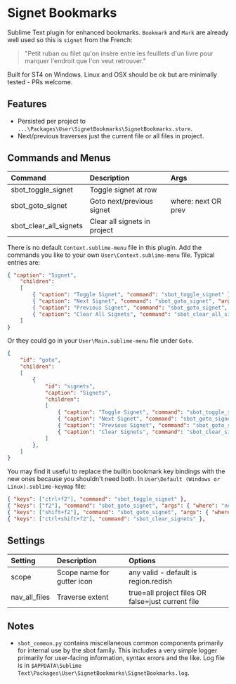 # Signet Bookmarks

Sublime Text plugin for enhanced bookmarks. `Bookmark` and `Mark` are already well used so
this is `signet` from the French:
> "Petit ruban ou filet qu'on insère entre les feuillets d'un livre pour marquer l'endroit que l'on veut retrouver."

Built for ST4 on Windows. Linux and OSX should be ok but are minimally tested - PRs welcome.


## Features

- Persisted per project to `...\Packages\User\SignetBookmarks\SignetBookmarks.store`.
- Next/previous traverses just the current file or all files in project.


## Commands and Menus

| Command                    | Description                   | Args                 |
| :--------                  | :-------                      | :--------            |
| sbot_toggle_signet         | Toggle signet at row          |                      |
| sbot_goto_signet           | Goto next/previous signet     | where: next OR prev  |
| sbot_clear_all_signets     | Clear all signets in project  |                      |


There is no default `Context.sublime-menu` file in this plugin.
Add the commands you like to your own `User\Context.sublime-menu` file. Typical entries are:
``` json
{ "caption": "Signet",
    "children":
    [
        { "caption": "Toggle Signet", "command": "sbot_toggle_signet" },
        { "caption": "Next Signet", "command": "sbot_goto_signet", "args": { "where": "next" } },
        { "caption": "Previous Signet", "command": "sbot_goto_signet", "args": { "where": "prev" } },
        { "caption": "Clear All Signets", "command": "sbot_clear_all_signets" }
    ]
}
```

Or they could go in your `User\Main.sublime-menu` file under `Goto`.

``` json
{
    "id": "goto",
    "children":
    [
        {
            "id": "signets",
            "caption": "Signets",
            "children":
            [
                { "caption": "Toggle Signet", "command": "sbot_toggle_signet" },
                { "caption": "Next Signet", "command": "sbot_goto_signet", "args": { "where": "next" } },
                { "caption": "Previous Signet", "command": "sbot_goto_signet", "args": { "where": "prev" } },
                { "caption": "Clear Signets", "command": "sbot_clear_signets" },
            ]
        },
    ]
}
```    

You may find it useful to replace the builtin bookmark key bindings with the new ones
because you shouldn't need both. In `User\Default (Windows or Linux).sublime-keymap` file:

``` json
{ "keys": ["ctrl+f2"], "command": "sbot_toggle_signet" },
{ "keys": ["f2"], "command": "sbot_goto_signet", "args": { "where": "next" } },
{ "keys": ["shift+f2"], "command": "sbot_goto_signet", "args": { "where": "prev" } },
{ "keys": ["ctrl+shift+f2"], "command": "sbot_clear_signets" },
```


## Settings
| Setting       | Description                 | Options                                              |
| :--------     | :-------                    | :------                                              |
| scope         | Scope name for gutter icon  | any valid - default is region.redish                 |
| nav_all_files | Traverse extent             | true=all project files OR false=just current file    |

## Notes

- `sbot_common.py` contains miscellaneous common components primarily for internal use by the sbot family.
  This includes a very simple logger primarily for user-facing information, syntax errors and the like.
  Log file is in `$APPDATA\Sublime Text\Packages\User\SignetBookmarks\SignetBookmarks.log`.
